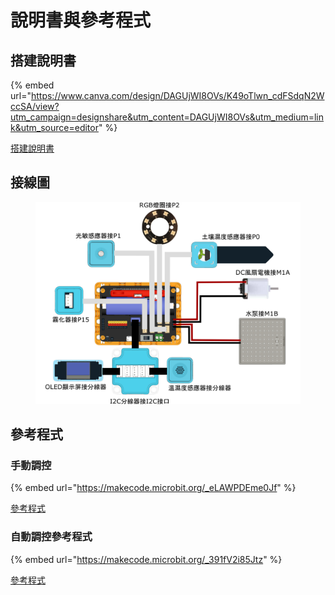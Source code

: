 # 說明書與參考程式

## 搭建說明書

{% embed url="https://www.canva.com/design/DAGUjWI8OVs/K49oTlwn_cdFSdqN2WccSA/view?utm_campaign=designshare&utm_content=DAGUjWI8OVs&utm_medium=link&utm_source=editor" %}

[搭建說明書](https://www.canva.com/design/DAGUjWI8OVs/K49oTlwn\_cdFSdqN2WccSA/view?utm\_content=DAGUjWI8OVs\&utm\_campaign=designshare\&utm\_medium=link\&utm\_source=editor)

## 接線圖

<figure><img src="../../.gitbook/assets/wiring_edu_microbit (1).png" alt=""><figcaption></figcaption></figure>

## 參考程式

### 手動調控

{% embed url="https://makecode.microbit.org/_eLAWPDEme0Jf" %}

[參考程式](https://makecode.microbit.org/\_V25ULcHv7WYz)

### 自動調控參考程式

{% embed url="https://makecode.microbit.org/_391fV2i85Jtz" %}

[參考程式](https://makecode.microbit.org/\_391fV2i85Jtz)
